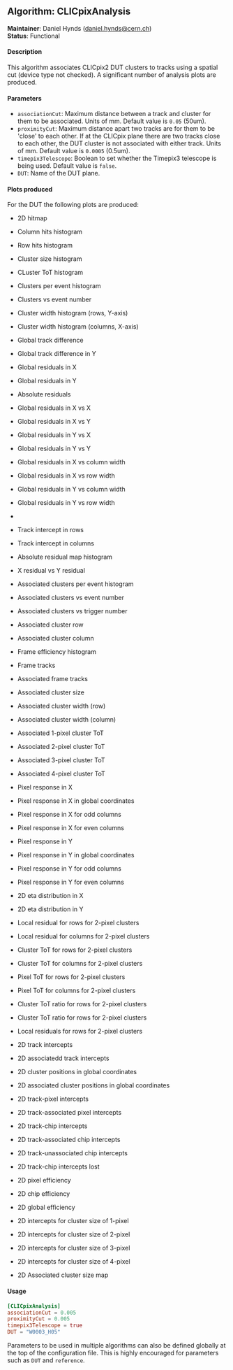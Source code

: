 ## Algorithm: CLICpixAnalysis
**Maintainer**: Daniel Hynds (<daniel.hynds@cern.ch>)   
**Status**: Functional  

#### Description
This algorithm associates CLICpix2 DUT clusters to tracks using a spatial cut (device type not checked). A significant number of analysis plots are produced.

#### Parameters
* `associationCut`: Maximum distance between a track and cluster for them to be associated. Units of mm. Default value is `0.05` (50um).
* `proximityCut`: Maximum distance apart two tracks are for them to be 'close' to each other. If at the CLICpix plane there are two tracks close to each other, the DUT cluster is not associated with either track. Units of mm. Default value is `0.0005` (0.5um).
* `timepix3Telescope`: Boolean to set whether the Timepix3 telescope is being used. Default value is `false`.
* `DUT`: Name of the DUT plane.

#### Plots produced
For the DUT the following plots are produced:
* 2D hitmap
* Column hits histogram
* Row hits histogram

* Cluster size histogram
* CLuster ToT histogram
* Clusters per event histogram
* Clusters vs event number
* Cluster width histogram (rows, Y-axis)
* Cluster width histogram (columns, X-axis)

* Global track difference
* Global track difference in Y
* Global residuals in X
* Global residuals in Y
* Absolute residuals
* Global residuals in X vs X
* Global residuals in X vs Y
* Global residuals in Y vs X
* Global residuals in Y vs Y
* Global residuals in X vs column width
* Global residuals in X vs row width
* Global residuals in Y vs column width
* Global residuals in Y vs row width
*
* Track intercept in rows
* Track intercept in columns
* Absolute residual map histogram
* X residual vs Y residual
* Associated clusters per event histogram
* Associated clusters vs event number
* Associated clusters vs trigger number
* Associated cluster row
* Associated cluster column
* Frame efficiency histogram
* Frame tracks
* Associated frame tracks
* Associated cluster size
* Associated cluster width (row)
* Associated cluster width (column)
* Associated 1-pixel cluster ToT
* Associated 2-pixel cluster ToT
* Associated 3-pixel cluster ToT
* Associated 4-pixel cluster ToT
* Pixel response in X
* Pixel response in X in global coordinates
* Pixel response in X for odd columns
* Pixel response in X for even columns
* Pixel response in Y
* Pixel response in Y in global coordinates
* Pixel response in Y for odd columns
* Pixel response in Y for even columns
* 2D eta distribution in X
* 2D eta distribution in Y

* Local residual for rows for 2-pixel clusters
* Local residual for columns for 2-pixel clusters
* Cluster ToT for rows for 2-pixel clusters
* Cluster ToT for columns for 2-pixel clusters
* Pixel ToT for rows for 2-pixel clusters
* Pixel ToT for columns for 2-pixel clusters
* Cluster ToT ratio for rows for 2-pixel clusters
* Cluster ToT ratio for rows for 2-pixel clusters
* Local residuals for rows for 2-pixel clusters

* 2D track intercepts
* 2D associatedd track intercepts
* 2D cluster positions in global coordinates
* 2D associated cluster positions in global coordinates
* 2D track-pixel intercepts
* 2D track-associated pixel intercepts
* 2D track-chip intercepts
* 2D track-associated chip intercepts
* 2D track-unassociated chip intercepts
* 2D track-chip intercepts lost
* 2D pixel efficiency
* 2D chip efficiency
* 2D global efficiency
* 2D intercepts for cluster size of 1-pixel
* 2D intercepts for cluster size of 2-pixel
* 2D intercepts for cluster size of 3-pixel
* 2D intercepts for cluster size of 4-pixel
* 2D Associated cluster size map


#### Usage
```toml
[CLICpixAnalysis]
associationCut = 0.005
proximityCut = 0.005
timepix3Telescope = true
DUT = "W0003_H05"
```
Parameters to be used in multiple algorithms can also be defined globally at the top of the configuration file. This is highly encouraged for parameters such as `DUT` and `reference`.

